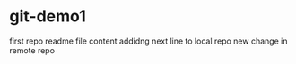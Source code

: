 # git-demo1
first repo
readme file
content
addidng next line to local repo
new change in remote repo

